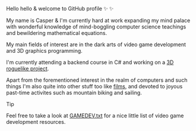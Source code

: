 Hello hello & welcome to GitHub profile ✨ ✨

My name is Casper & I'm currently hard at work expanding my mind palace with wonderful knowledge of mind-boggling computer science teachings and bewildering mathematical equations. 

My main fields of interest are in the dark arts of video game development and 3D graphics programming.

I'm currently attending a backend course in C# and working on a [3D roguelike project](https://github.com/LASER-WOLF/Roguelike).

Apart from the forementioned interest in the realm of computers and such things I'm also quite into other stuff too like [films](https://letterboxd.com/LASER_WOLF/), and devoted to joyous past-time activites such as mountain biking and sailing.

> [!TIP]
> Feel free to take a look at [GAMEDEV.txt](GAMEDEV.txt) for a nice little list of video game development resources.

